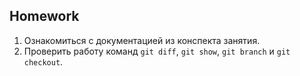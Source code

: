 ##  Homework
1. Ознакомиться с документацией из конспекта занятия.
2. Проверить работу команд `git diff`, `git show`, `git branch` и `git checkout`.